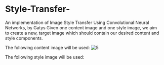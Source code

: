 # Style-Transfer-
An implementation of Image Style Transfer Using Convolutional Neural Networks, by Gatys 
Given one content image and one style image, we aim to create a new, target image which should contain our desired content and style components.

The following content image will be used:
![5](https://user-images.githubusercontent.com/39443902/58421806-e062f500-8088-11e9-8881-0601e3276e96.jpg)


The following style image will be used:
